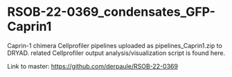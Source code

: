 # RSOB-22-0369_condensates_GFP-Caprin1
Caprin-1 chimera Cellprofiler pipelines uploaded as pipelines_Caprin1.zip to DRYAD.
related Cellprofiler output analysis/visualization script is found here.

Link to master: https://github.com/derpaule/RSOB-22-0369
